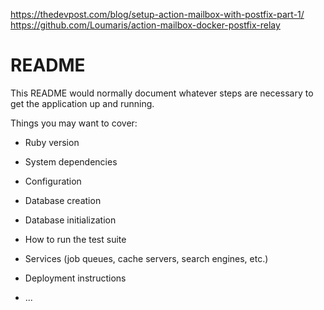 https://thedevpost.com/blog/setup-action-mailbox-with-postfix-part-1/
https://github.com/Loumaris/action-mailbox-docker-postfix-relay

# README

This README would normally document whatever steps are necessary to get the
application up and running.

Things you may want to cover:

* Ruby version

* System dependencies

* Configuration

* Database creation

* Database initialization

* How to run the test suite

* Services (job queues, cache servers, search engines, etc.)

* Deployment instructions

* ...
